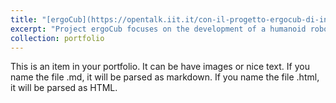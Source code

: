 ```yaml
---
title: "[ergoCub](https://opentalk.iit.it/con-il-progetto-ergocub-di-inail-e-iit-la-robotica-e-al-servizio-della-prevenzione/)"
excerpt: "Project ergoCub focuses on the development of a humanoid robot capable of monitoring human activity in a work environment and acting preemptively in case of potential danger.<br/><iframe width="560" height="315" src="https://www.youtube.com/embed/22lQYHrIz6k" title="YouTube video player" frameborder="0" allow="accelerometer; autoplay; clipboard-write; encrypted-media; gyroscope; picture-in-picture" allowfullscreen></iframe>"
collection: portfolio
---
```


This is an item in your portfolio. It can be have images or nice text. If you name the file .md, it will be parsed as markdown. If you name the file .html, it will be parsed as HTML. 

